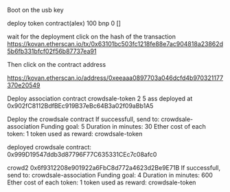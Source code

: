 Boot on the usb key

deploy token contract(alex)
100 bnp 0 []

wait for the deployment
click on the hash of the transaction
https://kovan.etherscan.io/tx/0x63101bc503fc1218fe88e7ac904818a23862d5b6fb331bfcf02f56b87737ea91

Then click on the contract address

https://kovan.etherscan.io/address/0xeeaaa0897703a046dcfd4b970321177370e20549


Deploy association contract
crowdsale-token 2 5
ass
deployed at 0x902fC8112BdfBEc919B37eBc64B3a02f09aBb1A5


Deploy the crowdsale contract
If successfull, send to: crowdsale-association
Funding goal: 5
Duration in minutes: 30
Ether cost of each token: 1
token used as reward: crowdsale-token

deployed crowdsale contract: 0x999D19547ddb3d87796F77C635331CEc7c08afc0




crowd2 0x6f9312208e901922a6FbC8d772a4623d2Be9E71B
If successfull, send to: crowdsale-association
Funding goal: 4
Duration in minutes: 600
Ether cost of each token: 1
token used as reward: crowdsale-token
